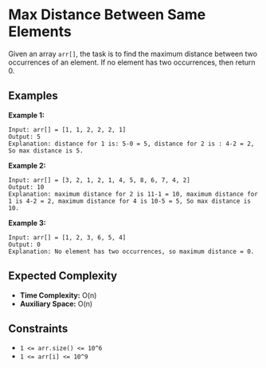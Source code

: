 # Max Distance Between Same Elements

Given an array `arr[]`, the task is to find the maximum distance between two occurrences of an element. If no element has two occurrences, then return 0.

## Examples

**Example 1:**
```
Input: arr[] = [1, 1, 2, 2, 2, 1]
Output: 5
Explanation: distance for 1 is: 5-0 = 5, distance for 2 is : 4-2 = 2, So max distance is 5.
```

**Example 2:**
```
Input: arr[] = [3, 2, 1, 2, 1, 4, 5, 8, 6, 7, 4, 2]
Output: 10
Explanation: maximum distance for 2 is 11-1 = 10, maximum distance for 1 is 4-2 = 2, maximum distance for 4 is 10-5 = 5, So max distance is 10.
```

**Example 3:**
```
Input: arr[] = [1, 2, 3, 6, 5, 4]
Output: 0
Explanation: No element has two occurrences, so maximum distance = 0.
```

## Expected Complexity

- **Time Complexity:** O(n)
- **Auxiliary Space:** O(n)

## Constraints

- `1 <= arr.size() <= 10^6`
- `1 <= arr[i] <= 10^9`